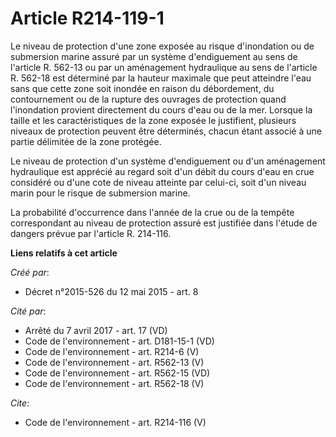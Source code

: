 # Article R214-119-1

Le niveau de protection d'une zone exposée au risque d'inondation ou de submersion marine assuré par un système d'endiguement
au sens de l'article R. 562-13 ou par un aménagement hydraulique au sens de l'article R. 562-18 est déterminé par la hauteur
maximale que peut atteindre l'eau sans que cette zone soit inondée en raison du débordement, du contournement ou de la
rupture des ouvrages de protection quand l'inondation provient directement du cours d'eau ou de la mer. Lorsque la taille et
les caractéristiques de la zone exposée le justifient, plusieurs niveaux de protection peuvent être déterminés, chacun étant
associé à une partie délimitée de la zone protégée. 

Le niveau de protection d'un système d'endiguement ou d'un aménagement hydraulique est apprécié au regard soit d'un débit du
cours d'eau en crue considéré ou d'une cote de niveau atteinte par celui-ci, soit d'un niveau marin pour le risque de
submersion marine. 

La probabilité d'occurrence dans l'année de la crue ou de la tempête correspondant au niveau de protection assuré est
justifiée dans l'étude de dangers prévue par l'article R. 214-116.

**Liens relatifs à cet article**

_Créé par_:

  - Décret n°2015-526 du 12 mai 2015 - art. 8

_Cité par_:

  - Arrêté du 7 avril 2017 - art. 17 (VD)
  - Code de l'environnement - art. D181-15-1 (VD)
  - Code de l'environnement - art. R214-6 (V)
  - Code de l'environnement - art. R562-13 (V)
  - Code de l'environnement - art. R562-15 (VD)
  - Code de l'environnement - art. R562-18 (V)

_Cite_:

  - Code de l'environnement - art. R214-116 (V)

